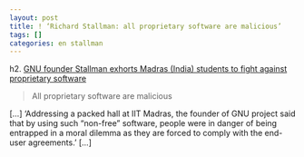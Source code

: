 ```yaml
---
layout: post
title: ! ‘Richard Stallman: all proprietary software are malicious’
tags: []
categories: en stallman
---
```

h2. [GNU founder Stallman exhorts Madras (India) students to fight against proprietary software](http://ibnlive.in.com/news/all-proprietary-software-are-malicious-stallman/227811-60-120.html)

> All proprietary software are malicious

[…] ‘Addressing a packed hall at IIT Madras, the founder of GNU project said that by using such “non-free” software, people were in danger of being entrapped in a moral dilemma as they are forced to comply with the end-user agreements.’ […]
